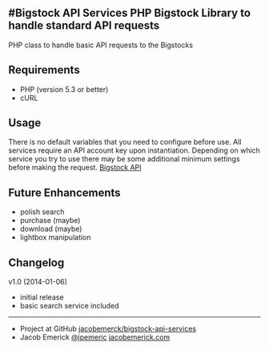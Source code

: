 #Bigstock API Services
PHP Bigstock Library to handle standard API requests
----------------------------------------------------------
PHP class to handle basic API requests to the Bigstocks


Requirements
------------------
- PHP (version 5.3 or better)
- cURL


Usage
------------------
There is no default variables that you need to configure before use.
All services require an API account key upon instantiation.
Depending on which service you try to use there may be some additional minimum settings before making the request.
[Bigstock API](http://help.bigstockphoto.com/entries/20843622-api-overview)


Future Enhancements
------------------
 - polish search
 - purchase (maybe)
 - download (maybe)
 - lightbox manipulation


Changelog
------------------
v1.0 (2014-01-06)
 - initial release
 - basic search service included

------------------
 - Project at GitHub [jacobemerck/bigstock-api-services](https://github.com/jacobemerick/bigstock-api-services)
 - Jacob Emerick [@jpemeric](http://twitter.com/jpemeric) [jacobemerick.com](http://home.jacobemerick.com/)